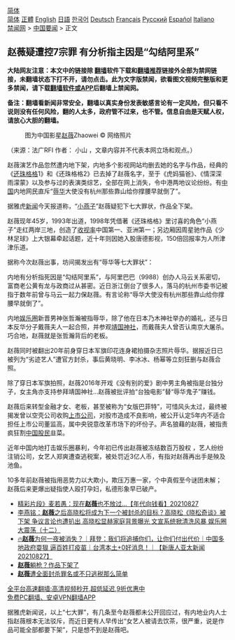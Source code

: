  <!-- 面包屑导航 --> <div class="breadcrumb"><!-- GTranslate: https://gtranslate.io/ -->  <div class="switcher notranslate">  <div class="selected">  <a href="#" onclick="return false;"> 简体</a>  </div>  <div class="option">  <a href="https://www.bannedbook.org" onclick="doGTranslate('zh-CN|zh-CN');jQuery('div.switcher div.selected a').html(jQuery(this).html());return false;" title="简体中文" class="nturl selected"> 简体</a>  <a href="https://www.bannedbook.org/zh-tw/" onclick="doGTranslate('zh-CN|zh-TW');jQuery('div.switcher div.selected a').html(jQuery(this).html());return false;" title="繁體中文" class="nturl"> 正體</a>  <a href="https://www.bannedbook.org/en/" onclick="doGTranslate('zh-CN|en');jQuery('div.switcher div.selected a').html(jQuery(this).html());return false;" title="English" class="nturl"> English</a>  <a href="https://www.bannedbook.org/ja/" onclick="doGTranslate('zh-CN|ja');jQuery('div.switcher div.selected a').html(jQuery(this).html());return false;" title="日本語" class="nturl"> 日語</a>  <a href="https://www.bannedbook.org/ko/" onclick="doGTranslate('zh-CN|ko');jQuery('div.switcher div.selected a').html(jQuery(this).html());return false;" title="한국어" class="nturl"> 한국어</a>  <a href="https://www.bannedbook.org/de/" onclick="doGTranslate('zh-CN|de');jQuery('div.switcher div.selected a').html(jQuery(this).html());return false;" title="Deutsch" class="nturl"> Deutsch</a>  <a href="https://www.bannedbook.org/fr/" onclick="doGTranslate('zh-CN|fr');jQuery('div.switcher div.selected a').html(jQuery(this).html());return false;" title="Français" class="nturl"> Français</a>  <a href="https://www.bannedbook.org/ru/" onclick="doGTranslate('zh-CN|ru');jQuery('div.switcher div.selected a').html(jQuery(this).html());return false;" title="Русский" class="nturl"> Русский</a>  <a href="https://www.bannedbook.org/es/" onclick="doGTranslate('zh-CN|es');jQuery('div.switcher div.selected a').html(jQuery(this).html());return false;" title="Español" class="nturl"> Español</a>  <a href="https://www.bannedbook.org/it/" onclick="doGTranslate('zh-CN|it');jQuery('div.switcher div.selected a').html(jQuery(this).html());return false;" title="Italiano" class="nturl"> Italiano</a>  </div>  </div>      <div class='breadcrumb-sub'><!-- Breadcrumb NavXT 6.3.0 --> <a href="https://www.bannedbook.org/" class="home">禁闻网</a> &gt; <a href="https://www.bannedbook.org/bnews/headline/" class="category">中国要闻</a> &gt; 正文</div></div><h2>赵薇疑遭控7宗罪 有分析指主因是“勾结阿里系”</h2> <p class="notice"><b>大陆网友注意：本文中的链接除 <a href="https://github.com/bannedbook/fanqiang" >翻墙</a>软件下载和<a href="https://github.com/killgcd/justmysocks/blob/master/README.md">翻墙推荐</a>链接外全部为禁网链接，未翻墙状态下打不开，请勿点击。此为文字版禁闻，欲看图文视频完整版和更多禁闻，请下载<a href="https://github.com/bannedbook/fanqiang">翻墙软件或APP</a>后翻墙上禁闻网。</p><p>备注：翻墙看新闻非常安全，翻墙以真实身份发表敏感言论有一定风险，但只看不说则没有任何风险，翻的人太多，政府管不过来，也不管。信息自由是天赋人权，请放心大胆的翻墙。</b></p>  <div class="entry"> <figure>                <figcaption>                图为中国影星<a href="https://www.bannedbook.org/bnews/tag/%e8%b5%b5%e8%96%87/" class="st_tag internal_tag" rel="tag" title="标签 赵薇 下的日志">赵薇</a>Zhaowei                 © 网络照片            </figcaption></figure> <p>（来源：法广RFI                                      作者：                                                                                                     小山                                                                                            ，文章内容并不代表本网立场和观点。）</p> <p >                    赵薇演艺作品忽然遭内地下架，内地多个影视网站均删去她的名字与作品，经典的《<a href="https://www.bannedbook.org/bnews/tag/%e8%bf%98%e7%8f%a0%e6%a0%bc%e6%a0%bc/" class="st_tag internal_tag" rel="tag" title="标签 还珠格格 下的日志">还珠格格</a>1》和《还珠格格2》已去掉了赵薇名字，至于《虎妈猫爸》、《情深深雨濛蒙》以及参与过的表演类综艺，全部在网上消失，令中港两地议论纷纷。有<span class='wp_keywordlink_affiliate'><a href="https://www.bannedbook.org/" title="中国" target="_blank">中国</a></span>内地网民直斥“<a href="https://www.bannedbook.org/bnews/tag/%E8%BE%B1%E5%8D%8E/" class="st_tag internal_tag" rel="tag" title="标签 辱华 下的日志">辱华</a>大使没有杭州那些靠山给你撑腰早就倒了”。                </p> <p>据雅虎<span class='wp_keywordlink_affiliate'><a href="https://www.bannedbook.org/" title="新闻">新闻</a></span>今天报道称，“<a href="https://www.bannedbook.org/bnews/tag/%e5%b0%8f%e7%87%95%e5%ad%90/" class="st_tag internal_tag" rel="tag" title="标签 小燕子 下的日志">小燕子</a>”赵薇疑犯下七大罪状，作品全下架。</p>  <p>赵薇现年45岁，1993年出道，1998年凭借著《还珠格格》里讨喜的角色“小燕子”走红两岸三地，创造了<a href="https://www.bannedbook.org/bnews/tag/%E6%94%B6%E8%A7%86%E7%8E%87/" class="st_tag internal_tag" rel="tag" title="标签 收视率 下的日志">收视率</a>中国第一、亚洲第一；另边厢因周星驰作品《少林足球》上大银幕牵起话题，近十年则因她入股唐德影视，150倍回报率为人所津津乐道。</p> <p>据称今次赵薇出事，坊间揭发出有“辱华等七大罪状”：</p> <p>内地有分析指死因是“勾结阿里系”，与阿里巴巴（9988）创办人马云关系密切，富商老公黄有龙与政商过从甚密。近日浙江倒台了很多人，落马的杭州市委书记被指于数年前曾与马云一起力保赵薇。有言论称“辱华大使没有杭州那些靠山给你撑腰早就倒了”。</p>  <p>内地<a href="https://www.bannedbook.org/bnews/tag/%e5%a8%b1%e4%b9%90%e5%9c%88/" class="st_tag internal_tag" rel="tag" title="标签 娱乐圈 下的日志">娱乐圈</a>新晋男神张哲瀚被指辱华，除了他在日本乃木神社举办的婚礼，还与日本反华分子戴薇夫人一起合照，并参观<a href="https://www.bannedbook.org/bnews/tag/%e9%9d%96%e5%9b%bd%e7%a5%9e%e7%a4%be/" class="st_tag internal_tag" rel="tag" title="标签 靖国神社 下的日志">靖国神社</a>，而戴薇夫人曾否认南京大屠杀。巧合地，赵薇就是张哲瀚背后的老板。</p> <p>赵薇同时被翻出20年前身穿日本军旗印花连身裙拍摄杂志照片辱华。据报近日已被列为“劣迹艺人”遭官方封杀，事后黄晓明、李冰冰、杨幂等立刻狂删与赵薇合照。</p> <p>除了穿日本军旗拍照，赵薇2016年开戏《没有别的爱》剧中男主角被指是台独分子，女主角亦支持参拜靖国神社…赵薇被批评拍“台独电影”替“辱华鬼子”赚钱。</p>  <p>赵薇后来转型金融才女、老板，甚至被称为“女版巴菲特”，可惜风头太过，最终被揭发曾以空壳公司收购<a href="https://www.bannedbook.org/bnews/tag/%e4%b8%8a%e5%b8%82%e5%85%ac%e5%8f%b8/" class="st_tag internal_tag" rel="tag" title="标签 上市公司 下的日志">上市公司</a>，对股市造成不良影响，被公开认定5年内不适合担任上市公司董监高，属中央锐意改革市场下的坏份子。声名狼藉的赵薇，被指责疯狂割<a href="https://www.bannedbook.org/bnews/tag/%E4%B8%AD%E5%9B%BD%E8%82%A1%E6%B0%91/" class="st_tag internal_tag" rel="tag" title="标签 中国股民 下的日志">中国股民</a>韭菜。</p> <p>近年中国内地打击娱乐圈暴利，今年初已传出赵薇被冻结数百万股权 ，艺人纷纷注销公司，女艺人郑爽遭查逃税案，被处罚近3亿人币，有指对赵薇再出手是殃及池鱼。</p> <p>10多年前赵薇被指用恶势力以大欺小，欺压万惠一家，个中真假至今谜团未解；赵薇后来更爆出疑指使人殴打孕妇，私德形象早已破产。</p>  <ul class='op-related-articles' title='相关阅读'> <li><a href='https://www.bannedbook.org/bnews/taiwannews/20210827/1614533.html' target='_blank'>精彩片段》麦若愚：现在<b>赵薇</b>也不放过...【年代向钱看】20210827</a></li> <li><a href='https://www.bannedbook.org/bnews/comments/20210827/1614524.html' target='_blank'>李燕铭：<b>赵薇</b>之后高晓松将成为下一个被封杀的目标？高晓松《晓松奇谈》被下架 争议言论也遭扒出 高晓松显赫家庭背景曝光 文宣系统掀清洗风暴 娱乐圈大震荡（十二）</a></li> <li><a href='https://www.bannedbook.org/bnews/taiwannews/20210827/1614508.html' target='_blank'>🔥<b>赵薇</b>为何一夜被消失？｜拜登：我们将追捕你们，让你们付出代价｜中国多地政府耍狠 逼百姓打疫苗｜台湾本土+0好消息！｜【新唐人亚太新闻20210827】</a></li> <li><a href='https://www.bannedbook.org/bnews/headline/20210827/1614506.html' target='_blank'><b>赵薇</b>躺枪？作品下架了</a></li> <li><a href='https://www.bannedbook.org/bnews/baitai/20210827/1614500.html' target='_blank'><b>赵薇</b>遭全面封杀罪名或不只逃税那么简单</a></li> </ul> <p class="texttj"> <a href="https://github.com/bannedbook/fanqiang/wiki/V2ray%E6%9C%BA%E5%9C%BA" target="_blank">全平台高速翻墙:高清视频秒开,超低延迟,9折优惠中</a><br/> <a href="https://github.com/bannedbook/fanqiang/wiki/%E7%A6%81%E9%97%BB%E7%BD%91%E5%AE%89%E5%8D%93%E7%BF%BB%E5%A2%99%E6%96%B0%E9%97%BBAPP" target="_blank">免费PC翻墙、安卓VPN翻墙APP</a></p><p>据雅虎新闻说，以上“七大罪”，有几条至今赵薇都未公开回应过，有内地业内人士指赵薇根本无法驳斥，而近日更有人早传出“女艺人被请去饮茶，很严重，说是作品可能全部都要下架”，只是想不到是赵薇吧。</p><a name='sharetosocial'></a>  <div style="margin-bottom:5px;padding-bottom:5px;clear:both"> <div id="archive-pix-1" class="banner-ads"> <!-- AuctionX Display platform tag START --> <div id="26318x728x90x621x_ADSLOT2" clicktrack="%%CLICK_URL_ESC%%"></div> <!-- AuctionX Display platform tag END --> </div> <div id="archive-pix-2" class="banner-ads"> <!-- AuctionX Display platform tag START --> <div id="26315x300x250x621x_ADSLOT2" clicktrack="%%CLICK_URL_ESC%%"></div> <!-- AuctionX Display platform tag END --> </div> </div>  <div id="archive-pix-1" class="banner-ads"> <!-- AuctionX Display platform tag START --> <div id="26318x728x90x621x_ADSLOT3" clicktrack="%%CLICK_URL_ESC%%"></div> <!-- AuctionX Display platform tag END --> </div> </div><!--END ENTRY--> 
